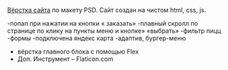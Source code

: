 <a href="https://irenshen.github.io/Japan/">Вёрстка сайта</a> по макету PSD.
Сайт создан на чистом html, сss, js. 

-попап при нажатии на кнопки « заказать» 
-плавный скролл по странице по клику на пункты меню и кнопке» «выбрать» 
-фильтр пицц 
-формы 
-подключена яндекс карта 
-адаптив, бургер-меню 
- вёрстка главного блока с помощью Flex
- Доп. Инструмент – Flaticon.com
